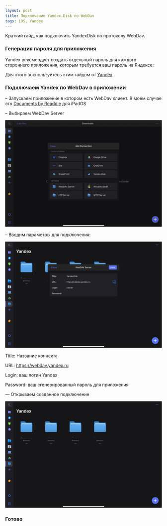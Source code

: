 ```yaml
---
layout: post
title: Подключение Yandex.Disk по WebDav
tags: iOS, Yandex 
---
```

Краткий гайд, как подключить YandexDisk по протоколу WebDav.

### Генерация пароля для приложения

Yandex рекомендует создать отдельный пароль для каждого стороннего приложения, которым требуется ваш пароль на Яндексе:

Для этого воспользуйтесь этим гайдом от [Yandex](https://yandex.ru/support/id/authorization/app-passwords.html) 

### Подключаем Yandex по WebDav в приложении

– Запускаем приложение в котором есть WebDav клиент. В моем случае это [Documents by Readdle](https://apps.apple.com/us/app/documents-by-readdle/id364901807) для iPadOS

– Выбираем WebDav Server

![](https://raw.githubusercontent.com/tatarinovms/tatarinovms.github.io/master/images/posts/webdav/select.jpeg)

– Вводим параметры для подключения:

![](https://raw.githubusercontent.com/tatarinovms/tatarinovms.github.io/master/images/posts/webdav/input.png)

Title: Название коннекта

URL: https://webdav.yandex.ru

Login: ваш логин Yandex

Password: ваш сгенерированный пароль для приложения

— Открываем созданное подключение

![](https://raw.githubusercontent.com/tatarinovms/tatarinovms.github.io/master/images/posts/webdav/connect.png)

### Готово